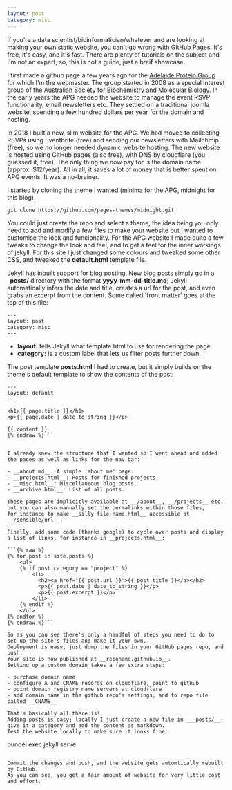 ```yaml
---
layout: post
category: misc
---
```


If you're a data scientist/bioinformatician/whatever and are looking at making your own static website, you can't go wrong with [GitHub Pages](https://pages.github.com).
It's free, it's easy, and it's fast. 
There are plenty of tutorials on the subject and I'm not an expert, so, this is not a guide, just a breif showcase.

I first made a github page a few years ago for the [Adelaide Protein Group](https://apg.asn.au) for which I'm the webmaster.
The group started in 2008 as a special interest group of the [Australian Society for Biochemistry and Molecular Biology](https://www.asbmb.org.au/).
In the early years the APG needed the website to manage the event RSVP functionality, email newsletters etc. 
They settled on a traditional joomla website, spending a few hundred dollars per year for the domain and hosting.

In 2018 I built a new, slim website for the APG.
We had moved to collecting RSVPs using Eventbrite (free) and sending our newsletters with Mailchmip (free), so we no longer needed dynamic website hosting.
The new website is hosted using GitHub pages (also free), with DNS by cloudflare (you guessed it, free). 
The only thing we now pay for is the domain name (approx. $12/year). 
All in all, it saves a lot of money that is better spent on APG events.
It was a no-brainer.

I started by cloning the theme I wanted (minima for the APG, midnight for this blog).

```
git clone https://github.com/pages-themes/midnight.git
```

You could just create the repo and select a theme, the idea being you only need to add and modify a few files to make your website 
but I wanted to customise the look and funcionality.
For the APG website I made quite a few tweaks to change the look and feel, and to get a feel for the inner workings of jekyll.
For this site I just changed some colours and tweaked some other CSS, and tweaked the __default.html__ template file.

Jekyll has inbuilt support for blog posting. 
New blog posts simply go in a ___posts/__ directory with the format __yyyy-mm-dd-title.md__;
Jekyll automatically infers the date and title, creates a url for the post, and even grabs an excerpt from the content.
Some called 'front matter' goes at the top of this file:

```
---
layout: post
category: misc
---
```

- __layout:__ tells Jekyll what template html to use for rendering the page.
- __category:__ is a custom label that lets us filter posts further down. 

The post template __posts.html__ I had to create, but it simply builds on the theme's default template to show the contents of the post:

```{% raw %}
---
layout: default
---

<h1>{{ page.title }}</h1>
<p>{{ page.date | date_to_string }}</p>

{{ content }}
{% endraw %}```


I already knew the structure that I wanted so I went ahead and added the pages as well as links for the nav bar:

- __about.md__: A simple 'about me' page.
- __projects.html__: Posts for finished projects.
- __misc.html__: Miscellaneous blog posts.
- __archive.html__: List of all posts.

These pages are implicitly available at __/about__, __/projects__ etc. but you can also manually set the permalinks within those files,
for instance to make __silly-file-name.html__ accessible at __/sensible/url__.

Finally, add some code (thanks google) to cycle over posts and display a list of links, for instance in __projects.html__:

```{% raw %}
{% for post in site.posts %}
    <ul>
    {% if post.category == "project" %}
        <li>
          <h2><a href="{{ post.url }}">{{ post.title }}</a></h2>
          <p>{{ post.date | date_to_string }}</p>
          <p>{{ post.excerpt }}</p>
        </li>
    {% endif %}
    </ul>
{% endfor %}
{% endraw %}```

So as you can see there's only a handful of steps you need to do to set up the site's files and make it your own.
Deployment is easy, just dump the files in your GitHub pages repo, and push. 
Your site is now published at __reponame.github.io__.
Setting up a custom domain takes a few extra steps:

- purchase domain name
- configure A and CNAME records on cloudflare, point to github
- point domain registry name servers at cloudflare
- add domain name in the github repo's settings, and to repo file called __CNAME__

That's basically all there is!
Adding posts is easy; locally I just create a new file in ___posts/__, give it a category and add the content as markdown. 
Test the website locally to make sure it looks fine:

```
bundel exec jekyll serve
```

Commit the changes and push, and the website gets automtically rebuilt by GitHub.
As you can see, you get a fair amount of website for very little cost and effort.




